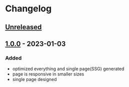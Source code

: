 # Changelog

## [Unreleased]

## [1.0.0] - 2023-01-03

### Added

- optimized everything and single page(SSG) generated
- page is responsive in smaller sizes
- single page designed

<!-- ## [0.0.2] - 2022-12-07

### Added

- /


### Changed

### Deprecated

### Removed

### Fixed

### Security

## [0.0.1] - 2022-12-07

- initial release -->

<!-- Links -->
<!-- [keep a changelog]: https://keepachangelog.com/en/1.0.0/
[semantic versioning]: https://semver.org/spec/v2.0.0.html -->

<!-- Versions -->
[unreleased]: https://github.com/maktoobgar/mohsen/compare/v1.0.0...HEAD
[1.0.0]: https://github.com/maktoobgar/mohsen/releases/tag/v1.0.0
